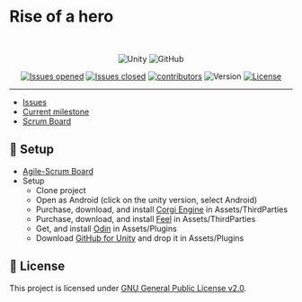 ﻿# Rise of a hero

<br>
<div align="center">

![Unity](https://img.shields.io/badge/unity-%23000000.svg?style=for-the-badge&logo=unity&logoColor=white)
![GitHub](https://img.shields.io/badge/github-%23121011.svg?style=for-the-badge&logo=github&logoColor=white)

[![Issues opened](https://badgen.net/github/open-issues/DJV2021/rise-of-a-hero)](https://github.com/DJV2021/rise-of-a-hero/issues)
[![Issues closed](https://badgen.net/github/closed-issues/DJV2021/rise-of-a-hero)](https://github.com/DJV2021/rise-of-a-hero/issues?q=is%3Aissue+is%3Aclosed)
[![contributors](https://badgen.net/github/contributors/DJV2021/rise-of-a-hero)](https://github.com/DJV2021/rise-of-a-hero/graphs/contributors)
![Version](https://img.shields.io/badge/version-0.1.0-yellow)
[![License](https://badgen.net/github/license/DJV2021/rise-of-a-hero)](LICENSE)
</div>

<hr>

* [Issues](https://github.com/DJV2021/rise-of-a-hero/issues)
* [Current milestone](https://github.com/DJV2021/rise-of-a-hero/milestone/1)
* [Scrum Board](https://github.com/orgs/DJV2021/projects/2)

## 📁 Setup

* [Agile-Scrum Board](https://github.com/DJV2021/click-and-explore/projects/1)
* Setup
  * Clone project
  * Open as Android (click on the unity version, select Android)
  * Purchase, download, and install [Corgi Engine](https://assetstore.unity.com/packages/templates/systems/corgi-engine-2d-2-5d-platformer-26617) in Assets/ThirdParties
  * Purchase, download, and install [Feel](https://assetstore.unity.com/packages/tools/particles-effects/feel-183370) in Assets/ThirdParties
  * Get, and install [Odin](https://assetstore.unity.com/packages/tools/utilities/odin-inspector-and-serializer-89041) in Assets/Plugins 
  * Download [GitHub for Unity](https://unity.github.com/) and drop it in Assets/Plugins 

## 📃 License

This project is licensed under [GNU General Public License v2.0](LICENSE).